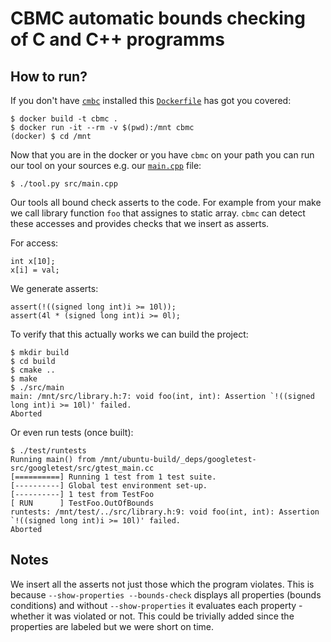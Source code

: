# CBMC automatic bounds checking of C and C++ programms

## How to run?

If you don't have [`cmbc`](http://www.cprover.org/cbmc/) installed this [`Dockerfile`](./Dockerfile) has got you covered:
```
$ docker build -t cbmc .
$ docker run -it --rm -v $(pwd):/mnt cbmc
(docker) $ cd /mnt
```

Now that you are in the docker or you have `cbmc` on your path you can run our tool on your sources e.g. our [`main.cpp`](./src/main.cpp) file:
```
$ ./tool.py src/main.cpp
```

Our tools all bound check asserts to the code.
For example from your make we call library function `foo` that assignes to static array.
`cbmc` can detect these accesses and provides checks that we insert as asserts.

For access:
```
int x[10];
x[i] = val;
```

We generate asserts:
```
assert(!((signed long int)i >= 10l));
assert(4l * (signed long int)i >= 0l);
```

To verify that this actually works we can build the project:
```
$ mkdir build
$ cd build
$ cmake ..
$ make
$ ./src/main
main: /mnt/src/library.h:7: void foo(int, int): Assertion `!((signed long int)i >= 10l)' failed.
Aborted
```

Or even run tests (once built):
```
$ ./test/runtests
Running main() from /mnt/ubuntu-build/_deps/googletest-src/googletest/src/gtest_main.cc
[==========] Running 1 test from 1 test suite.
[----------] Global test environment set-up.
[----------] 1 test from TestFoo
[ RUN      ] TestFoo.OutOfBounds
runtests: /mnt/test/../src/library.h:9: void foo(int, int): Assertion `!((signed long int)i >= 10l)' failed.
Aborted
```

## Notes

We insert all the asserts not just those which the program violates.
This is because `--show-properties --bounds-check` displays all properties (bounds conditions) and without `--show-properties` it evaluates each property - whether it was violated or not.
This could be trivially added since the properties are labeled but we were short on time.
